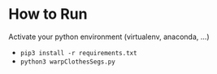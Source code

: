 # How to Run
Activate your python environment (virtualenv, anaconda, ...)
* `pip3 install -r requirements.txt`
* `python3 warpClothesSegs.py`
